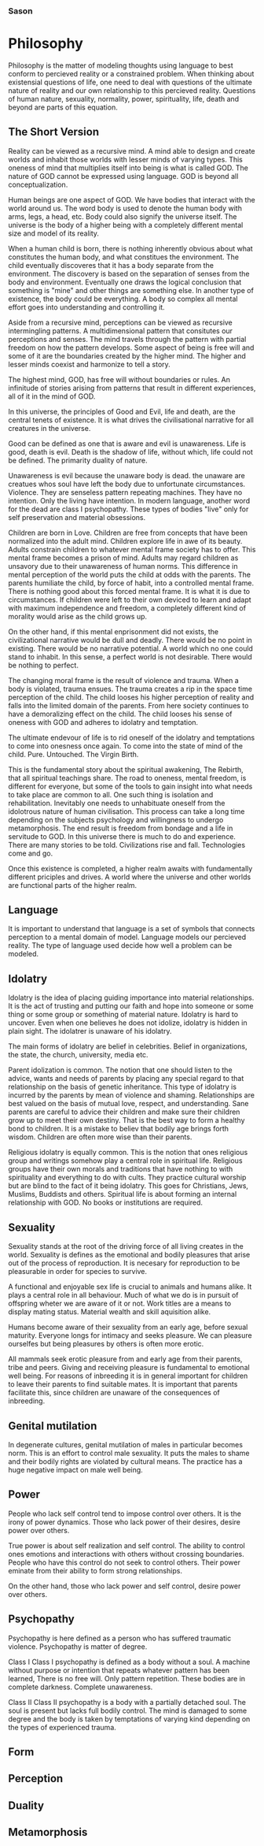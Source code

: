 ### Sason
# Philosophy

Philosophy is the matter of modeling thoughts using language to best conform to percieved reality or a constrained problem. When thinking about existensial questions of life, one need to deal with questions of the ultimate nature of reality and our own relationship to this percieved reality. Questions of human nature, sexuality, normality, power, spirituality, life, death and beyond are parts of this equation.

## The Short Version
Reality can be viewed as a recursive mind. A mind able to design and create worlds and inhabit those worlds with lesser minds of varying types. This oneness of mind that multiplies itself into being is what is called GOD. The nature of GOD cannot be expressed using language. GOD is beyond all conceptualization. 

Human beings are one aspect of GOD. We have bodies that interact with the world around us. The word body is used to denote the human body with arms, legs, a head, etc. Body could also signify the universe itself. The universe is the body of a higher being with a completely different mental size and model of its reality. 

When a human child is born, there is nothing inherently obvious about what constitutes the human body, and what constitues the environment. The child eventually discoveres that it has a body separate from the environment. The discovery is based on the separation of senses from the body and environment. Eventually one draws the logical conclusion that something is "mine" and other things are something else. In another type of existence, the body could be everything. A body so complex all mental effort goes into understanding and controlling it.

Aside from a recursive mind, perceptions can be viewed as recursive intermingling patterns. A multidimensional pattern that consitutes our perceptions and senses. The mind travels through the pattern with partial freedom on how the pattern develops. Some aspect of being is free will and some of it are the boundaries created by the higher mind. The higher and lesser minds coexist and harmonize to tell a story.

The highest mind, GOD, has free will without boundaries or rules. An infinitude of stories arising from patterns that result in different experiences, all of it in the mind of GOD.

In this universe, the principles of Good and Evil, life and death, are the central tenets of existence. It is what drives the civilisational narrative for all creatures in the universe. 

Good can be defined as one that is aware and evil is unawareness. Life is good, death is evil. Death is the shadow of life, without which, life could not be defined. The primarity duality of nature.

Unawareness is evil because the unaware body is dead. the unaware are creatues whos soul have left the body due to unfortunate circumstances. Violence. They are senseless pattern repeating machines. They have no intention. Only the living have intention. In modern language, another word for the dead are class I psychopathy. These types of bodies "live" only for self preservation and material obsessions. 

Children are born in Love. Children are free from concepts that have been normalized into the adult mind. Children explore life in awe of its beauty. Adults constrain children to whatever mental frame society has to offer. This mental frame becomes a prison of mind. Adults may regard children as unsavory due to their unawareness of human norms. This difference in mental perception of the world puts the child at odds with the parents. The parents humiliate the child, by force of habit, into a controlled mental frame. There is nothing good about this forced mental frame. It is what it is due to circumstances. If children were left to their own deviced to learn and adapt with maximum independence and freedom, a completely different kind of morality would arise as the child grows up.

On the other hand, if this mental enprisonment did not exists, the civilizational narrative would be dull and deadly. There would be no point in existing. There would be no narrative potential. A world which no one could stand to inhabit. In this sense, a perfect world is not desirable. There would be nothing to perfect.

The changing moral frame is the result of violence and trauma. When a body is violated, trauma ensues. The trauma creates a rip in the space time perception of the child. The child looses his higher perception of reality and falls into the limited domain of the parents. From here society continues to have a demoralizing effect on the child. The child looses his sense of oneness with GOD and adheres to idolatry and temptation.

The ultimate endevour of life is to rid oneself of the idolatry and temptations to come into onesness once again. To come into the state of mind of the child. Pure. Untouched. The Virgin Birth. 

This is the fundamental story about the spiritual awakening, The Rebirth, that all spiritual teachings share. The road to oneness, mental freedom, is different for everyone, but some of the tools to gain insight into what needs to take place are common to all. One such thing is isolation and rehabilitation. Inevitably one needs to unhabituate oneself from the idolotrous nature of human civilisation. This process can take a long time depending on the subjects psychology and willingness to undergo metamorphosis. The end result is freedom from bondage and a life in servitude to GOD. In this universe there is much to do and experience. There are many stories to be told. Civilizations rise and fall. Technologies come and go.

Once this existence is completed, a higher realm awaits with fundamentally different priciples and drives. A world where the universe and other worlds are functional parts of the higher realm.

## Language
It is important to understand that language is a set of symbols that connects perception to a mental domain of model. Language models our percieved reality. The type of language used decide how well a problem can be modeled.

## Idolatry
Idolatry is the idea of placing guiding importance into material relationships. It is the act of trusting and putting our faith and hope into someone or some thing or some group or something of material nature. Idolatry is hard to uncover. Even when one believes he does not idolize, idolatry is hidden in plain sight. The idolatrer is unaware of his idolatry. 

The main forms of idolatry are belief in celebrities. Belief in organizations, the state, the church, university, media etc. 

Parent idolization is common. The notion that one should listen to the advice, wants and needs of parents by placing any special regard to that relationship on the basis of genetic inheritance. This type of idolatry is incurred by the parents by mean of violence and shaming. Relationships are best valued on the basis of mutual love, respect, and understanding. Sane parents are careful to advice their children and make sure their children grow up to meet their own destiny. That is the best way to form a healthy bond to children. It is a mistake to believ that bodily age brings forth wisdom. Children are often more wise than their parents. 

Religious idolatry is equally common. This is the notion that ones religious group and writings somehow play a central role in spiritual life. Religious groups have their own morals and traditions that have nothing to with spirituality and everything to do with cults. They practice cultural worship but are blind to the fact of it being idolatry. This goes for Christians, Jews, Muslims, Buddists and others. Spiritual life is about forming an internal relationship with GOD. No books or institutions are required. 

## Sexuality
Sexuality stands at the root of the driving force of all living creates in the world. Sexuality is defines as the emotional and bodily pleasures that arise out of the process of reproduction. It is necesary for reproduction to be pleasurable in order for species to survive. 

A functional and enjoyable sex life is crucial to animals and humans alike. It plays a central role in all behaviour. Much of what we do is in pursuit of offspring wheter we are aware of it or not. Work titles are a means to display mating status. Material wealth and skill aquisition alike. 

Humans become aware of their sexuality from an early age, before sexual maturity. Everyone longs for intimacy and seeks pleasure. We can pleasure ourselfes but being pleasures by others is often more erotic.

All mammals seek erotic pleasure from and early age from their parents, tribe and peers. Giving and receiving pleasure is fundamental to emotional well being. For reasons of inbreeding it is in general important for children to leave their parents to find suitable mates. It is important that parents facilitate this, since children are unaware of the consequences of inbreeding. 

## Genital mutilation
In degenerate cultures, genital mutilation of males in particular becomes norm. This is an effort to control male sexuality. It puts the males to shame and their bodily rights are violated by cultural means. The practice has a huge negative impact on male well being.  

## Power
People who lack self control tend to impose control over others. It is the irony of power dynamics. Those who lack power of their desires, desire power over others. 

True power is about self realization and self control. The ability to control ones emotions and interactions with others without crossing boundaries. People who have this control do not seek to control others. Their power eminate from their ability to form strong relationships.

On the other hand, those who lack power and self control, desire power over others. 

## Psychopathy
Psychopathy is here defined as a person who has suffered traumatic violence. Psychopathy is matter of degree.

Class I
Class I psychopathy is defined as a body without a soul. A machine without purpose or intention that repeats whatever pattern has been learned, There is no free will. Only pattern repetition. These bodies are in complete darkness. Complete unawareness.

Class II
Class II psychopathy is a body with a partially detached soul. The soul is present but lacks full bodily control. The mind is damaged to some degree and the body is taken by temptations of varying kind depending on the types of experienced trauma.

## Form

## Perception

## Duality

## Metamorphosis
